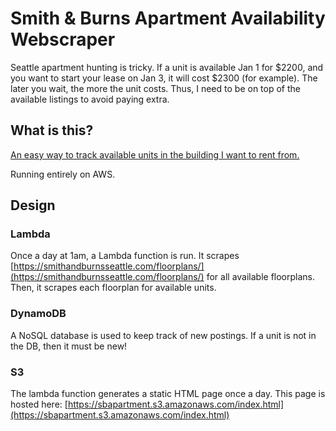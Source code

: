 # Smith & Burns Apartment Availability Webscraper

Seattle apartment hunting is tricky. If a unit is available Jan 1 for $2200, and you want to start your lease on Jan 3, it will cost $2300 (for example). The later you wait, the more the unit costs. Thus, I need to be on top of the available listings to avoid paying extra.

## What is this?

[An easy way to track available units in the building I want to rent from.](https://sbapartment.s3.amazonaws.com/index.html)

Running entirely on AWS.

## Design

### Lambda
Once a day at 1am, a Lambda function is run. It scrapes [https://smithandburnsseattle.com/floorplans/](https://smithandburnsseattle.com/floorplans/) for all available floorplans. Then, it scrapes each floorplan for available units.

### DynamoDB
A NoSQL database is used to keep track of new postings. If a unit is not in the DB, then it must be new!

### S3
The lambda function generates a static HTML page once a day. This page is hosted here: [https://sbapartment.s3.amazonaws.com/index.html](https://sbapartment.s3.amazonaws.com/index.html)

